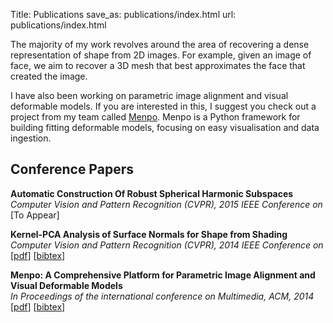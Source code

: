 Title: Publications
save_as: publications/index.html
url: publications/index.html

The majority of my work revolves around the area of recovering a dense 
representation of shape from 2D images. For example, given an image of face,
we aim to recover a 3D mesh that best approximates the face that created
the image.

I have also been working on parametric image alignment and visual deformable
models. If you are interested in this, I suggest you check out a project 
from my team called [Menpo](http://menpo.org). Menpo is a Python framework
for building fitting deformable models, focusing on easy visualisation
and data ingestion.

## Conference Papers
**Automatic Construction Of Robust Spherical Harmonic Subspaces**  
*Computer Vision and Pattern Recognition (CVPR), 2015 IEEE Conference on*  
[To Appear]

**Kernel-PCA Analysis of Surface Normals for Shape from Shading**  
*Computer Vision and Pattern Recognition (CVPR), 2014 IEEE Conference on*  
[[pdf](http://ibug.doc.ic.ac.uk/media/uploads/documents/kpca_shape_from_shading.pdf)]
[[bibtex]({filename}/publications/cvpr2014.bib)]

**Menpo: A Comprehensive Platform for Parametric Image Alignment and Visual Deformable Models**  
*In Proceedings of the international conference on Multimedia, ACM, 2014*  
[[pdf](http://www.menpo.org/pages/paper/Menpo_ACM_MM_2014.pdf)]
[[bibtex](http://www.menpo.org/pages/paper/menpo.bib)]

